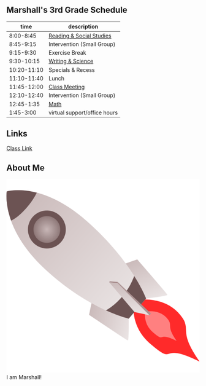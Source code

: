 ## Marshall's 3rd Grade Schedule

| time | description |
|---   | ---   |
| 8:00-8:45 | [Reading & Social Studies](https://classroom.google.com/u/1/c/MTIyNTExMzUwMTY3) |
| 8:45-9:15 | Intervention (Small Group)  |
| 9:15-9:30 | Exercise Break  |
| 9:30-10:15 | [Writing & Science](https://classroom.google.com/u/1/c/MTIzMDAyOTc0ODE2)|
| 10:20-11:10 | Specials & Recess |
| 11:10-11:40 | Lunch |
| 11:45-12:00 | [Class Meeting](https://classroom.google.com/u/1/c/MTIyNTExMzUwMTY3)|
| 12:10-12:40 | Intervention (Small Group) |
| 12:45-1:35 | [Math](https://classroom.google.com/u/1/c/MTIyNjc3OTg3NjMz)|
| 1:45-3:00 | virtual support/office hours |

## Links
[Class Link](https://launchpad.classlink.com/home?setLng=en#myapps)

## About Me
![Rocket](./rocket.png)
I am Marshall!

